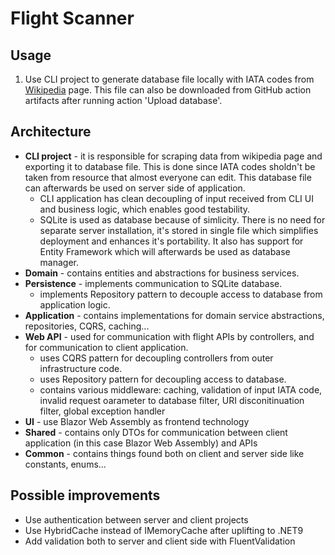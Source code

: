 # Flight Scanner

## Usage
1. Use CLI project to generate database file locally with IATA codes from [Wikipedia](https://en.wikipedia.org/wiki/List_of_airports_by_IATA_code:_A) page. This file can also be downloaded from GitHub action artifacts after running action 'Upload database'.

## Architecture
- **CLI project** - it is responsible for scraping data from wikipedia page and exporting it to database file. This is done since IATA codes sholdn't be taken from resource that almost everyone can edit. This database file can afterwards be used on server side of application.
    - CLI application has clean decoupling of input received from CLI UI and business logic, which enables good testability.
    - SQLite is used as database because of simlicity. There is no need for separate server installation, it's stored in single file which simplifies deployment and enhances it's portability. It also has support for Entity Framework which will afterwards be used as database manager.
- **Domain** - contains entities and abstractions for business services.
- **Persistence** - implements communication to SQLite database.
    - implements Repository pattern to decouple access to database from application logic.
- **Application** - contains implementations for domain service abstractions, repositories, CQRS, caching...
- **Web API** - used for communication with flight APIs by controllers, and for communication to client application.
    - uses CQRS pattern for decoupling controllers from outer infrastructure code.
    - uses Repository pattern for decoupling access to database.
    - contains various middleware: caching, validation of input IATA code, invalid request oarameter to database filter, URI disconitinuation filter, global exception handler
- **UI** - use Blazor Web Assembly as frontend technology
- **Shared** - contains only DTOs for communication between client application (in this case Blazor Web Assembly) and APIs
- **Common** - contains things found both on client and server side like constants, enums...

## Possible improvements
- Use authentication between server and client projects
- Use HybridCache instead of IMemoryCache after uplifting to .NET9
- Add validation both to server and client side with FluentValidation